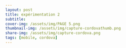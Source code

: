 ```yaml
---
layout: post
title: expérimentation 2
subtitle: 
cover-img: /assets/img/PAGE 5.png
thumbnail-img: /assets/img/capture-cordovathumb.png
share-img: /assets/img/capture-cordova.png
tags: [mobile, cordova]
---
```

